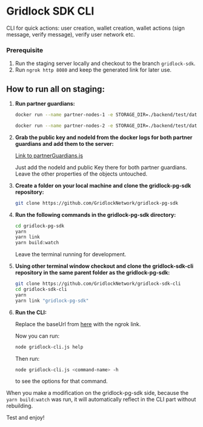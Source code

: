 # Gridlock SDK CLI

CLI for quick actions: user creation, wallet creation, wallet actions (sign message, verify message), verify user network etc.

### Prerequisite
1. Run the staging server locally and checkout to the branch `gridlock-sdk`.
2. Run `ngrok http 8080` and keep the generated link for later use.

## How to run all on staging:

1. **Run partner guardians:**

   ```sh
   docker run --name partner-nodes-1 -e STORAGE_DIR=./backend/test/data -e NODE_DB=/var/lib/gridlock/node/node.db -e NATS_ADDRESS=nats://stagingnats.gridlock.network:4222 ghcr.io/gridlocknetwork/mvp/partner-node:latest

   docker run --name partner-nodes-2 -e STORAGE_DIR=./backend/test/data -e NODE_DB=/var/lib/gridlock/node/node.db -e NATS_ADDRESS=nats://stagingnats.gridlock.network:4222 ghcr.io/gridlocknetwork/mvp/partner-node:latest
   ```

2. **Grab the public key and nodeId from the docker logs for both partner guardians and add them to the server:**

   [Link to partnerGuardians.js](https://github.com/GridlockNetwork/gridlock-server-nodejs/blob/56314686564358e3c5d8f77590842d9f930bf8d1/src/store/constants/partnerGuardians.js#L115)

   Just add the nodeId and public Key there for both partner guardians. Leave the other properties of the objects untouched.

3. **Create a folder on your local machine and clone the gridlock-pg-sdk repository:**

   ```sh
   git clone https://github.com/GridlockNetwork/gridlock-pg-sdk
   ```

4. **Run the following commands in the gridlock-pg-sdk directory:**

   ```sh
   cd gridlock-pg-sdk
   yarn
   yarn link
   yarn build:watch
   ```

   Leave the terminal running for development.

5. **Using other terminal window checkout and clone the gridlock-sdk-cli repository in the same parent folder as the gridlock-pg-sdk:**

   ```sh
   git clone https://github.com/GridlockNetwork/gridlock-sdk-cli
   cd gridlock-sdk-cli
   yarn
   yarn link "gridlock-pg-sdk"
   ```

6. **Run the CLI:**

   Replace the baseUrl from [here](https://github.com/GridlockNetwork/gridlock-sdk-cli/blob/24e9a61ee219382ef720b04e8ea0279478a912e7/gridlock-cli.js#L98) with the ngrok link.

   Now you can run:

   ```sh
   node gridlock-cli.js help
   ```

   Then run:

   ```sh
   node gridlock-cli.js <command-name> -h
   ```

   to see the options for that command.

When you make a modification on the gridlock-pg-sdk side, because the `yarn build:watch` was run, it will automatically reflect in the CLI part without rebuilding.

Test and enjoy!
